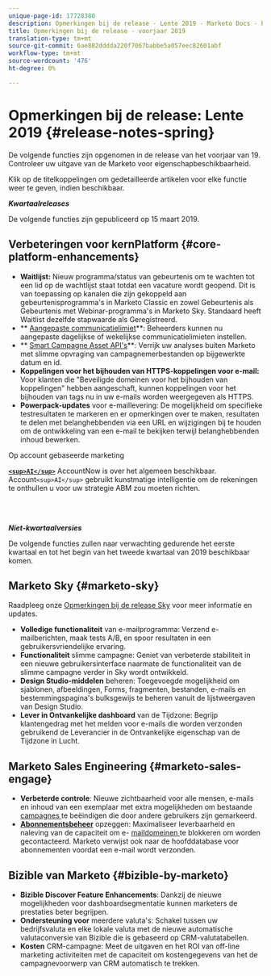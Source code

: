 ```yaml
---
unique-page-id: 17728380
description: Opmerkingen bij de release - Lente 2019 - Marketo Docs - Productdocumentatie
title: Opmerkingen bij de release - voorjaar 2019
translation-type: tm+mt
source-git-commit: 6ae882dddda220f7067babbe5a057eec82601abf
workflow-type: tm+mt
source-wordcount: '476'
ht-degree: 0%

---
```



# Opmerkingen bij de release: Lente 2019 {#release-notes-spring}

De volgende functies zijn opgenomen in de release van het voorjaar van 19. Controleer uw uitgave van de Marketo voor eigenschapbeschikbaarheid.

Klik op de titelkoppelingen om gedetailleerde artikelen voor elke functie weer te geven, indien beschikbaar.

***Kwartaalreleases***

De volgende functies zijn gepubliceerd op 15 maart 2019.

## Verbeteringen voor kernPlatform {#core-platform-enhancements}

* **Waitlijst:** Nieuw programma/status van gebeurtenis om te wachten tot een lid op de  [ ](../../product-docs/core-marketo-concepts/smart-campaigns/program-flow-actions/change-program-status.md) wachtlijst staat totdat een vacature wordt geopend. Dit is van toepassing op kanalen die zijn gekoppeld aan gebeurtenisprogramma&#39;s in Marketo Classic en zowel Gebeurtenis als Gebeurtenis met Webinar-programma&#39;s in Marketo Sky. Standaard heeft Waitlist dezelfde stapwaarde als Geregistreerd.
* ** [Aangepaste communicatielimiet](../../product-docs/administration/email-setup/enable-communication-limits.md)**: Beheerders kunnen nu aangepaste dagelijkse of wekelijkse communicatielimieten instellen.
* ** [Smart Campagne Asset API&#39;s](https://developers.marketo.com/rest-api/assets/campaigns/)**: Verrijk uw analyses buiten Marketo met slimme opvraging van campagnemerbestanden op bijgewerkte datum en id.
* **Koppelingen voor het bijhouden van HTTPS-koppelingen voor e-mail:** Voor klanten die &quot;Beveiligde domeinen voor het bijhouden van koppelingen&quot; hebben aangeschaft, kunnen koppelingen voor het bijhouden van tags nu in uw e-mails worden weergegeven als HTTPS.
* **Powerpack-updates** voor e-maillevering: De mogelijkheid om specifieke testresultaten te markeren en er opmerkingen over te maken, resultaten te delen met belanghebbenden via een URL en wijzigingen bij te houden om de ontwikkeling van een e-mail te bekijken terwijl belanghebbenden inhoud bewerken.

Op account gebaseerde marketing

**[`<sup>AI</sup>`](../../product-docs/account-based-marketing/account-profiling/account-profiling-ranking-and-tuning.md)** AccountNow is over het algemeen beschikbaar. Account`<sup>AI</sup>` gebruikt kunstmatige intelligentie om de rekeningen te onthullen u voor uw strategie ABM zou moeten richten.

<br> 

***Niet-kwartaalversies***

De volgende functies zullen naar verwachting gedurende het eerste kwartaal en tot het begin van het tweede kwartaal van 2019 beschikbaar komen.

## Marketo Sky {#marketo-sky}

Raadpleeg onze [Opmerkingen bij de release Sky](https://help.marketo.com/hc/en-us/articles/360015760534-Q1-Releases) voor meer informatie en updates.

* **Volledige functionaliteit** van e-mailprogramma: Verzend e-mailberichten, maak tests A/B, en spoor resultaten in een gebruikersvriendelijke ervaring.
* **Functionaliteit** slimme campagne: Geniet van verbeterde stabiliteit in een nieuwe gebruikersinterface naarmate de functionaliteit van de slimme campagne verder in Sky wordt ontwikkeld.
* **Design Studio-middelen** beheren: Toegevoegde mogelijkheid om sjablonen, afbeeldingen, Forms, fragmenten, bestanden, e-mails en bestemmingspagina&#39;s bulksgewijs te beheren vanuit de lijstweergaven van Design Studio.
* **Lever in Ontvankelijke dashboard** van de Tijdzone: Begrijp klantengedrag met het melden voor e-mails die worden verzonden gebruikend de Leverancier in de Ontvankelijke eigenschap van de Tijdzone in Lucht.

## Marketo Sales Engineering {#marketo-sales-engage}

* **Verbeterde controle**: Nieuwe zichtbaarheid voor alle mensen, e-mails en  [](../../product-docs/marketo-sales-connect/templates/view-template-list-as-a-another-user.md) inhoud van een exemplaar met extra mogelijkheden om bestaande  [campagnes ](../../product-docs/marketo-sales-connect/campaigns/view-campaigns-list-as-another-user.md)te beëindigen die door andere gebruikers zijn gemarkeerd.
* **[Abonnementsbeheer](../../product-docs/marketo-sales-connect/email/unsubscribes/marketo-unsubscribe-check.md)** opzeggen: Maximaliseer leverbaarheid en naleving van de capaciteit om e- [maildomeinen ](../../product-docs/marketo-sales-connect/admin/blocked-domains.md) te blokkeren om worden gecontacteerd. Marketo verwijst ook naar de hoofddatabase voor abonnementen voordat een e-mail wordt verzonden.

## Bizible van Marketo {#bizible-by-marketo}

* **Bizible Discover Feature Enhancements**: Dankzij de nieuwe mogelijkheden voor dashboardsegmentatie kunnen marketers de prestaties beter begrijpen.
* **Ondersteuning voor** meerdere valuta&#39;s: Schakel tussen uw bedrijfsvaluta en elke lokale valuta met de nieuwe automatische valutaconversie van Bizible die is gebaseerd op CRM-valutatabellen.
* **Kosten** CRM-campagne: Meet de uitgaven en het ROI van off-line marketing activiteiten met de capaciteit om kostengegevens van het de campagnevoorwerp van CRM automatisch te trekken.

